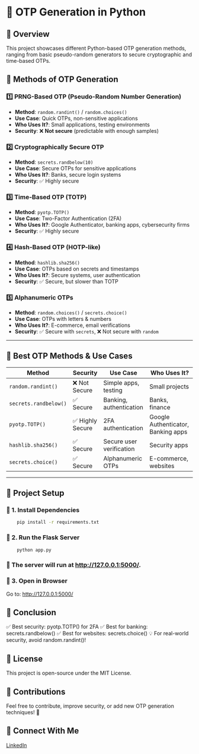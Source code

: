# 🔐 OTP Generation in Python

## 📌 Overview  
This project showcases different Python-based OTP generation methods, ranging from basic pseudo-random generators to secure cryptographic and time-based OTPs.

## 📜 Methods of OTP Generation
### **1️⃣ PRNG-Based OTP (Pseudo-Random Number Generation)**
- **Method**: `random.randint()` / `random.choices()`
- **Use Case**: Quick OTPs, non-sensitive applications
- **Who Uses It?**: Small applications, testing environments
- **Security**: ❌ **Not secure** (predictable with enough samples)

### **2️⃣ Cryptographically Secure OTP**
- **Method**: `secrets.randbelow(10)`
- **Use Case**: Secure OTPs for sensitive applications
- **Who Uses It?**: Banks, secure login systems
- **Security**: ✅ Highly secure

### **3️⃣ Time-Based OTP (TOTP)**
- **Method**: `pyotp.TOTP()`
- **Use Case**: Two-Factor Authentication (2FA)
- **Who Uses It?**: Google Authenticator, banking apps, cybersecurity firms
- **Security**: ✅ Highly secure

### **4️⃣ Hash-Based OTP (HOTP-like)**
- **Method**: `hashlib.sha256()`
- **Use Case**: OTPs based on secrets and timestamps
- **Who Uses It?**: Secure systems, user authentication
- **Security**: ✅ Secure, but slower than TOTP

### **5️⃣ Alphanumeric OTPs**
- **Method**: `random.choices()` / `secrets.choice()`
- **Use Case**: OTPs with letters & numbers
- **Who Uses It?**: E-commerce, email verifications
- **Security**: ✅ Secure with `secrets`, ❌ Not secure with `random`

---

## 🚀 Best OTP Methods & Use Cases  
| Method                | Security         | Use Case                  | Who Uses It?                       |
|-----------------------|------------------|---------------------------|------------------------------------|
| `random.randint()`    | ❌ Not Secure    | Simple apps, testing     | Small projects                     |
| `secrets.randbelow()` | ✅ Secure        | Banking, authentication  | Banks, finance                     |
| `pyotp.TOTP()`        | ✅ Highly Secure | 2FA authentication       | Google Authenticator, Banking apps |
| `hashlib.sha256()`    | ✅ Secure        | Secure user verification | Security apps                      |
| `secrets.choice()`    | ✅ Secure        | Alphanumeric OTPs        | E-commerce, websites               |

---

## 📂 Project Setup
### **🔹 1. Install Dependencies**
```sh
    pip install -r requirements.txt
```

### **🔹 2. Run the Flask Server**
```sh
    python app.py
```
### **📌 The server will run at http://127.0.0.1:5000/.**

### **🔹 3. Open in Browser**
Go to: http://127.0.0.1:5000/

## 📜 Conclusion
✅ Best security: pyotp.TOTP() for 2FA
✅ Best for banking: secrets.randbelow()
✅ Best for websites: secrets.choice()
💡 For real-world security, avoid random.randint()!

## 📜 License
This project is open-source under the MIT License.


## 🌟 Contributions
Feel free to contribute, improve security, or add new OTP generation techniques! 🚀

## 🔗 Connect With Me
[LinkedIn](https://www.linkedin.com/in/arthi-r-aa41b5191/) 
